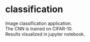 # classification
Image classification application. \
The CNN is trained on CIFAR-10. \
Results visualized in jupyter notebook.

